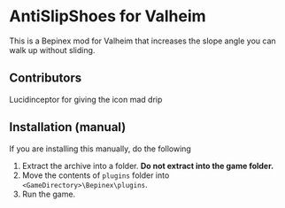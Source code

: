 
# AntiSlipShoes for Valheim

This is a Bepinex mod for Valheim that increases the slope angle you can walk up without sliding.

## Contributors

Lucidinceptor for giving the icon mad drip

## Installation (manual)

If you are installing this manually, do the following

1. Extract the archive into a folder. **Do not extract into the game folder.**
2. Move the contents of `plugins` folder into `<GameDirectory>\Bepinex\plugins`.
3. Run the game.
